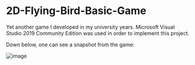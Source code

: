 # 2D-Flying-Bird-Basic-Game
Yet another game I developed in my university years.  Microsoft Visual Studio 2019 Community Edition was used in order to implement this project.

Down below, one can see a snapshot from the game:

![image](https://user-images.githubusercontent.com/48281622/219662015-a20de844-5819-4dc0-a026-521346960fd1.png)

